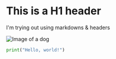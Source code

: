 # This is a H1 header
I'm trying out using markdowns & headers

![Image of a dog](https://upload.wikimedia.org/wikipedia/commons/b/bd/Golden_Retriever_Dukedestiny01_drvd.jpg)

``` python
print("Hello, world!")
